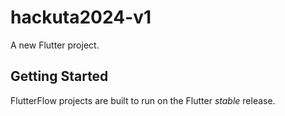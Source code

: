 # hackuta2024-v1

A new Flutter project.

## Getting Started

FlutterFlow projects are built to run on the Flutter _stable_ release.
